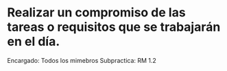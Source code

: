 # Realizar un compromiso de las tareas o requisitos que se trabajarán en el día.

Encargado: Todos los mimebros
Subpractica: RM 1.2